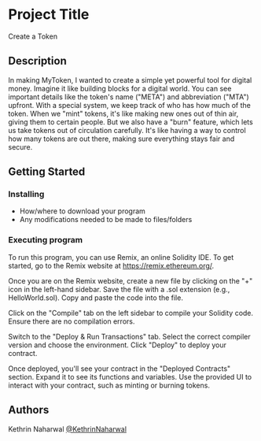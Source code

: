 # Project Title

Create a Token

## Description

In making MyToken, I wanted to create a simple yet powerful tool for digital money. Imagine it like building blocks for a digital world. You can see important details like the token's name ("META") and abbreviation ("MTA") upfront. With a special system, we keep track of who has how much of the token. When we "mint" tokens, it's like making new ones out of thin air, giving them to certain people. But we also have a "burn" feature, which lets us take tokens out of circulation carefully. It's like having a way to control how many tokens are out there, making sure everything stays fair and secure.

## Getting Started

### Installing

* How/where to download your program
* Any modifications needed to be made to files/folders

### Executing program

To run this program, you can use Remix, an online Solidity IDE. To get started, go to the Remix website at https://remix.ethereum.org/.

Once you are on the Remix website, create a new file by clicking on the "+" icon in the left-hand sidebar. Save the file with a .sol extension (e.g., HelloWorld.sol). Copy and paste the code into the file.

Click on the "Compile" tab on the left sidebar to compile your Solidity code. Ensure there are no compilation errors.

Switch to the "Deploy & Run Transactions" tab. Select the correct compiler version and choose the environment. Click "Deploy" to deploy your contract.

Once deployed, you'll see your contract in the "Deployed Contracts" section. Expand it to see its functions and variables. Use the provided UI to interact with your contract, such as minting or burning tokens.

## Authors

Kethrin Naharwal
[@KethrinNaharwal](www.linkedin.com/in/kethrin-naharwal-8a7060272)

